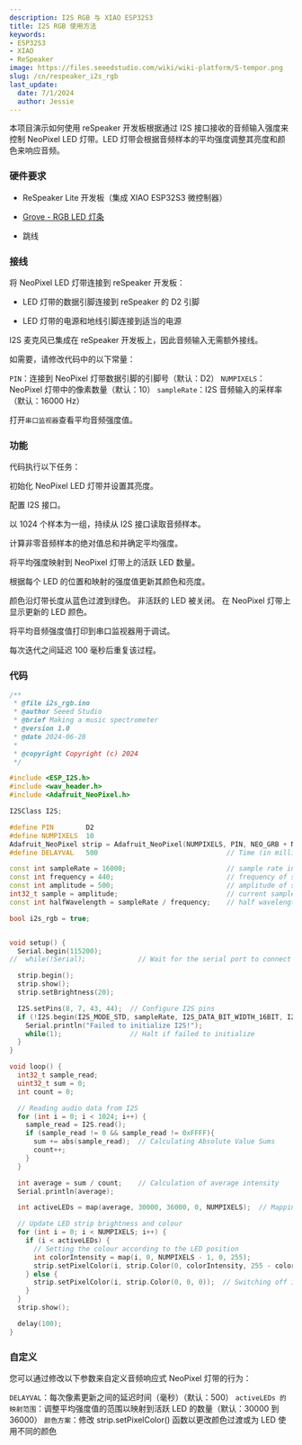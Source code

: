 ```yaml
---
description: I2S RGB 与 XIAO ESP32S3
title: I2S RGB 使用方法
keywords:
- ESP32S3
- XIAO
- ReSpeaker
image: https://files.seeedstudio.com/wiki/wiki-platform/S-tempor.png
slug: /cn/respeaker_i2s_rgb
last_update:
  date: 7/1/2024
  author: Jessie
---
```


本项目演示如何使用 reSpeaker 开发板根据通过 I2S 接口接收的音频输入强度来控制 NeoPixel LED 灯带。LED 灯带会根据音频样本的平均强度调整其亮度和颜色来响应音频。

### 硬件要求

* ReSpeaker Lite 开发板（集成 XIAO ESP32S3 微控制器）

* [Grove - RGB LED 灯条](https://www.seeedstudio.com/Grove-RGB-LED-Stick-10-WS2813-Mini.html)

* 跳线


### 接线

将 NeoPixel LED 灯带连接到 reSpeaker 开发板：

* LED 灯带的数据引脚连接到 reSpeaker 的 D2 引脚

* LED 灯带的电源和地线引脚连接到适当的电源

I2S 麦克风已集成在 reSpeaker 开发板上，因此音频输入无需额外接线。


如需要，请修改代码中的以下常量：

`PIN`：连接到 NeoPixel 灯带数据引脚的引脚号（默认：D2）
`NUMPIXELS`：NeoPixel 灯带中的像素数量（默认：10）
`sampleRate`：I2S 音频输入的采样率（默认：16000 Hz）


打开`串口监视器`查看平均音频强度值。

### 功能

代码执行以下任务：

初始化 NeoPixel LED 灯带并设置其亮度。

配置 I2S 接口。

以 1024 个样本为一组，持续从 I2S 接口读取音频样本。

计算非零音频样本的绝对值总和并确定平均强度。

将平均强度映射到 NeoPixel 灯带上的活跃 LED 数量。

根据每个 LED 的位置和映射的强度值更新其颜色和亮度。

颜色沿灯带长度从蓝色过渡到绿色。
非活跃的 LED 被关闭。
在 NeoPixel 灯带上显示更新的 LED 颜色。

将平均音频强度值打印到串口监视器用于调试。

每次迭代之间延迟 100 毫秒后重复该过程。


### 代码

```cpp
/**
 * @file i2s_rgb.ino
 * @author Seeed Studio
 * @brief Making a music spectrometer
 * @version 1.0
 * @date 2024-06-28
 *
 * @copyright Copyright (c) 2024
 */

#include <ESP_I2S.h>
#include <wav_header.h>
#include <Adafruit_NeoPixel.h>

I2SClass I2S;

#define PIN        D2
#define NUMPIXELS  10
Adafruit_NeoPixel strip = Adafruit_NeoPixel(NUMPIXELS, PIN, NEO_GRB + NEO_KHZ800);
#define DELAYVAL   500                                // Time (in milliseconds) to pause between pixels

const int sampleRate = 16000;                         // sample rate in Hz
const int frequency = 440;                            // frequency of square wave in Hz
const int amplitude = 500;                            // amplitude of square wave
int32_t sample = amplitude;                           // current sample value
const int halfWavelength = sampleRate / frequency;    // half wavelength of square wave

bool i2s_rgb = true;


void setup() {
  Serial.begin(115200);
//  while(!Serial);             // Wait for the serial port to connect

  strip.begin();
  strip.show();
  strip.setBrightness(20);

  I2S.setPins(8, 7, 43, 44);  // Configure I2S pins
  if (!I2S.begin(I2S_MODE_STD, sampleRate, I2S_DATA_BIT_WIDTH_16BIT, I2S_SLOT_MODE_STEREO)){
    Serial.println("Failed to initialize I2S!");
    while(1);                 // Halt if failed to initialize
  }
}

void loop() {
  int32_t sample_read;
  uint32_t sum = 0;
  int count = 0;

  // Reading audio data from I2S
  for (int i = 0; i < 1024; i++) {
    sample_read = I2S.read();
    if (sample_read != 0 && sample_read != 0xFFFF){
      sum += abs(sample_read);  // Calculating Absolute Value Sums
      count++;
    }
  }

  int average = sum / count;    // Calculation of average intensity
  Serial.println(average);

  int activeLEDs = map(average, 30000, 36000, 0, NUMPIXELS);  // Mapping average to LED quantity, value to map, value current range, value target range after mapping

  // Update LED strip brightness and colour
  for (int i = 0; i < NUMPIXELS; i++) {
    if (i < activeLEDs) {
      // Setting the colour according to the LED position
      int colorIntensity = map(i, 0, NUMPIXELS - 1, 0, 255);
      strip.setPixelColor(i, strip.Color(0, colorIntensity, 255 - colorIntensity));  // Transition from blue to green
    } else {
      strip.setPixelColor(i, strip.Color(0, 0, 0));  // Switching off inactive LEDs
    }
  }
  strip.show();

  delay(100);
}
```

### 自定义

您可以通过修改以下参数来自定义音频响应式 NeoPixel 灯带的行为：

`DELAYVAL`：每次像素更新之间的延迟时间（毫秒）（默认：500）
`activeLEDs 的映射范围`：调整平均强度值的范围以映射到活跃 LED 的数量（默认：30000 到 36000）
`颜色方案`：修改 strip.setPixelColor() 函数以更改颜色过渡或为 LED 使用不同的颜色